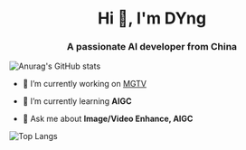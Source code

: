 <h1 align="center">Hi 👋, I'm DYng</h1>
<h3 align="center">A passionate AI developer from China</h3>

![Anurag's GitHub stats](https://github-readme-stats.vercel.app/api?username=zdyshine&show_icons=true&theme=gruvbox)


- 🔭 I’m currently working on [MGTV](https://www.mgtv.com/)

- 🌱 I’m currently learning **AIGC**

- 💬 Ask me about **Image/Video Enhance, AIGC**

![Top Langs](https://github-readme-stats.vercel.app/api/top-langs/?username=zdyshine)
